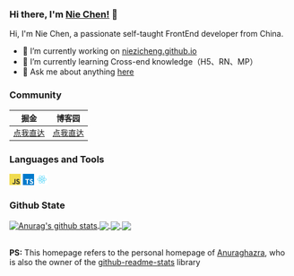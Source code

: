 ### Hi there, I'm [Nie Chen!](https://niezicheng.github.io) 👋

Hi, I'm Nie Chen, a passionate self-taught FrontEnd developer from China.

- 🔭 I’m currently working on [niezicheng.github.io](https://github.com/niezicheng/niezicheng.github.io)
- 🌱 I’m currently learning Cross-end knowledge（H5、RN、MP）
- 💬 Ask me about anything [here](https://github.com/niezicheng/niezicheng/issues)

### Community

|  掘金   | 博客园 |
|  ----  | ----  | 
| [点我直达](https://juejin.cn/user/2946346894759319/posts)|[点我直达](https://www.cnblogs.com/nzcblogs)|

### Languages and Tools

<code><img height="20" src="https://raw.githubusercontent.com/github/explore/80688e429a7d4ef2fca1e82350fe8e3517d3494d/topics/javascript/javascript.png"></code>
<code><img height="20" src="https://raw.githubusercontent.com/github/explore/80688e429a7d4ef2fca1e82350fe8e3517d3494d/topics/typescript/typescript.png"></code>
<code><img height="20" src="https://raw.githubusercontent.com/github/explore/80688e429a7d4ef2fca1e82350fe8e3517d3494d/topics/react/react.png"></code>

### Github State
<a href="https://github.com/anuraghazra/github-readme-stats">
  <img align="center" src="https://github-readme-stats.vercel.app/api?username=niezicheng&show_icons=true&include_all_commits=true&theme=material-palenight" alt="Anurag's github stats" />
</a>
<a href="https://github.com/anuraghazra/github-readme-stats">
  <img align="center" src="https://github-readme-stats.vercel.app/api/top-langs/?username=niezicheng&layout=compact&theme=material-palenight" />
</a>

<a href="https://github.com/niezicheng/niezicheng.github.io">
  <img align="center" src="https://github-readme-stats.vercel.app/api/pin/?username=niezicheng&repo=niezicheng.github.io&theme=material-palenight" />
</a>

<a href="https://github.com/niezicheng/changelog-standard">
  <img align="center" src="https://github-readme-stats.vercel.app/api/pin/?username=niezicheng&repo=changelog-standard&theme=material-palenight" />
</a>  

<br/>
<br/>

**PS:** This homepage refers to the personal homepage of [Anuraghazra](https://github.com/anuraghazra), who is also the owner of the [github-readme-stats](https://github.com/anuraghazra/github-readme-stats) library
